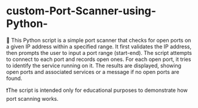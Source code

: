 # custom-Port-Scanner-using-Python-

🌟 This Python script is a simple port scanner that checks for open ports on a given IP address within a specified range. It first validates the IP address, then prompts the user to input a port range (start-end). The script attempts to connect to each port and records open ones. For each open port, it tries to identify the service running on it. The results are displayed, showing open ports and associated services or a message if no open ports are found.

❗️The script is intended only for educational purposes to demonstrate how port scanning works.
